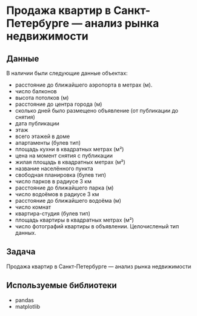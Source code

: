 #  Продажа квартир в Санкт-Петербурге — анализ рынка недвижимости
## Данные
В наличии были следующие данные объектах:
- расстояние до ближайшего аэропорта в метрах (м).
- число балконов
- высота потолков (м)
- расстояние до центра города (м)
- сколько дней было размещено объявление (от публикации до снятия)
- дата публикации
- этаж
- всего этажей в доме
- апартаменты (булев тип)
- площадь кухни в квадратных метрах (м²)
- цена на момент снятия с публикации
- жилая площадь в квадратных метрах (м²)
- название населённого пункта
- свободная планировка (булев тип)
- число парков в радиусе 3 км
- расстояние до ближайшего парка (м)
- число водоёмов в радиусе 3 км
- расстояние до ближайшего водоёма (м)
- число комнат
- квартира-студия (булев тип)
- площадь квартиры в квадратных метрах (м²)
- число фотографий квартиры в объявлении. Целочисленый тип данных.


## Задача
Продажа квартир в Санкт-Петербурге — анализ рынка недвижимости

## Используемые библиотеки
- pandas
- matplotlib

